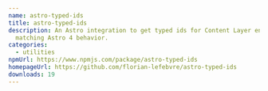 ```yaml
---
name: astro-typed-ids
title: astro-typed-ids
description: An Astro integration to get typed ids for Content Layer entries,
  matching Astro 4 behavior.
categories:
  - utilities
npmUrl: https://www.npmjs.com/package/astro-typed-ids
homepageUrl: https://github.com/florian-lefebvre/astro-typed-ids
downloads: 19
---
```

